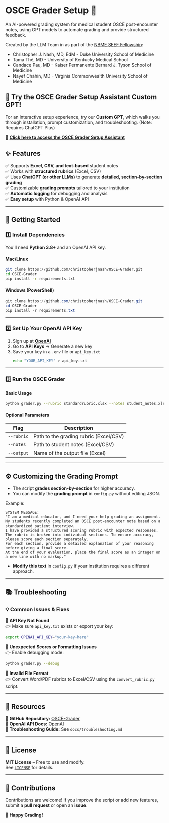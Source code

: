 # OSCE Grader Setup 🚀  
An AI-powered grading system for medical student OSCE post-encounter notes, using GPT models to automate grading and provide structured feedback.  

Created by the LLM Team in as part of the [NBME SEEF Fellowship](https://www.nbme.org/contributions/assessment/seef):
- Christopher J. Nash, MD, EdM - Duke University School of Medicine
- Tama Thé, MD - University of Kentucky Medical School
- Candace Pau, MD - Kaiser Permanente Bernard J. Tyson School of Medicine
- Nayef Chahin, MD - Virginia Commonwealth University School of Medicine

## **💬 Try the OSCE Grader Setup Assistant Custom GPT!**  
For an interactive setup experience, try our **Custom GPT**, which walks you through installation, prompt customization, and troubleshooting.  (Note: Requires ChatGPT Plus)

🔗 **[Click here to access the OSCE Grader Setup Assistant](https://chatgpt.com/g/g-679e835f52e88191be7e07bb7233e52e-osce-grader-setup-assistant)**  

## ✨ Features  
✅ Supports **Excel, CSV, and text-based** student notes  
✅ Works with **structured rubrics** (Excel, CSV)  
✅ Uses **ChatGPT (or other LLMs)** to generate **detailed, section-by-section grading**  
✅ Customizable **grading prompts** tailored to your institution  
✅ **Automatic logging** for debugging and analysis  
✅ **Easy setup** with Python & OpenAI API  

---

## 📌 Getting Started  
### **1️⃣ Install Dependencies**  
You'll need **Python 3.8+** and an OpenAI API key.  

#### **Mac/Linux**  
```sh  
git clone https://github.com/christopherjnash/OSCE-Grader.git  
cd OSCE-Grader  
pip install -r requirements.txt  
```

#### **Windows (PowerShell)**  
```powershell  
git clone https://github.com/christopherjnash/OSCE-Grader.git  
cd OSCE-Grader  
pip install -r requirements.txt  
```

---

### **2️⃣ Set Up Your OpenAI API Key**  
1. Sign up at **[OpenAI](https://platform.openai.com/signup/)**  
2. Go to **API Keys** → Generate a new key  
3. Save your key in a `.env` file or `api_key.txt`  
   ```sh  
   echo "YOUR_API_KEY" > api_key.txt  
   ```

---

### **3️⃣ Run the OSCE Grader**  
#### **Basic Usage**  
```sh  
python grader.py --rubric standardrubric.xlsx --notes student_notes.xlsx --output results.xlsx  
```

#### **Optional Parameters**  
| Flag | Description |  
|------|------------|  
| `--rubric` | Path to the grading rubric (Excel/CSV) |  
| `--notes` | Path to student notes (Excel/CSV) |  
| `--output` | Name of the output file (Excel) |  

---

## ⚙️ **Customizing the Grading Prompt**  
- The script **grades section-by-section** for higher accuracy.  
- You can modify the **grading prompt** in `config.py` without editing JSON.  

Example:  
```plaintext  
SYSTEM MESSAGE:  
"I am a medical educator, and I need your help grading an assignment.  
My students recently completed an OSCE post-encounter note based on a standardized patient interview.  
I have provided a structured scoring rubric with expected responses.  
The rubric is broken into individual sections. To ensure accuracy, please score each section separately.  
For each section, provide a detailed explanation of your reasoning before giving a final score.  
At the end of your evaluation, place the final score as an integer on a new line with no markup."
```
- **Modify this text** in `config.py` if your institution requires a different approach.

---

## 📚 Troubleshooting  
### **💡 Common Issues & Fixes**  
🔹 **API Key Not Found**  
👉 Make sure `api_key.txt` exists or export your key:  
```sh  
export OPENAI_API_KEY="your-key-here"  
```

🔹 **Unexpected Scores or Formatting Issues**  
👉 Enable debugging mode:  
```sh  
python grader.py --debug  
```

🔹 **Invalid File Format**  
👉 Convert Word/PDF rubrics to Excel/CSV using the `convert_rubric.py` script.  

---

## 📠 Resources  
📌 **GitHub Repository:** [OSCE-Grader](https://github.com/christopherjnash/OSCE-Grader)  
📌 **OpenAI API Docs:** [OpenAI](https://platform.openai.com/docs/)  
📌 **Troubleshooting Guide:** See `docs/troubleshooting.md`  

---

## 💜 License  
**MIT License** – Free to use and modify.  
See [`LICENSE`](LICENSE) for details.  

---

## 🎤 Contributions  
Contributions are welcome! If you improve the script or add new features, submit a **pull request** or open an **issue**.  

🚀 **Happy Grading!**

